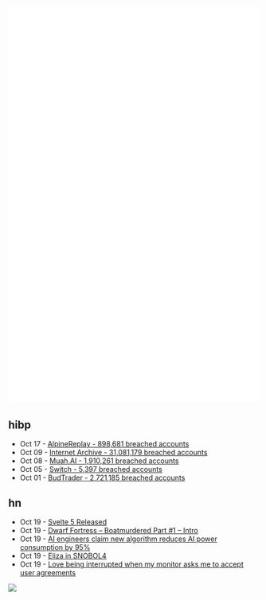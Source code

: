 ![Metrics](https://raw.githubusercontent.com/phixion/phixion/master/metrics.svg)

## hibp

<!--
for https://github.com/phixion/phixion/blob/main/.github/workflows/feeds.yml
-->
<!--START_SECTION:haveibeenpwnd-->
- Oct 17 - [AlpineReplay - 898,681 breached accounts](https://haveibeenpwned.com/PwnedWebsites#AlpineReplay)
- Oct 09 - [Internet Archive - 31,081,179 breached accounts](https://haveibeenpwned.com/PwnedWebsites#InternetArchive)
- Oct 08 - [Muah.AI - 1,910,261 breached accounts](https://haveibeenpwned.com/PwnedWebsites#Muah)
- Oct 05 - [Switch - 5,397 breached accounts](https://haveibeenpwned.com/PwnedWebsites#Switch)
- Oct 01 - [BudTrader - 2,721,185 breached accounts](https://haveibeenpwned.com/PwnedWebsites#BudTrader)
<!--END_SECTION:haveibeenpwnd-->

## hn

<!--
for https://github.com/phixion/phixion/blob/main/.github/workflows/feeds.yml
-->
<!--START_SECTION:hn-->
- Oct 19 - [Svelte 5 Released](https://www.npmjs.com/package/svelte)
- Oct 19 - [Dwarf Fortress – Boatmurdered Part #1 – Intro](https://lparchive.org/Dwarf-Fortress-Boatmurdered/Introduction/)
- Oct 19 - [AI engineers claim new algorithm reduces AI power consumption by 95%](https://www.tomshardware.com/tech-industry/artificial-intelligence/ai-engineers-build-new-algorithm-for-ai-processing-replace-complex-floating-point-multiplication-with-integer-addition)
- Oct 19 - [Eliza in SNOBOL4](https://dl.acm.org/doi/pdf/10.1145/987452.987458)
- Oct 19 - [Love being interrupted when my monitor asks me to accept user agreements](https://twitter.com/snwy_me/status/1847396175961641176)
<!--END_SECTION:hn-->

<!--
for https://yhype.me
-->
![](https://hit.yhype.me/github/profile?user_id=13013670)
